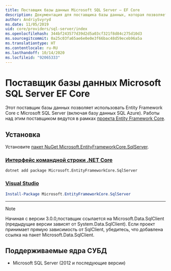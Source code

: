 ```yaml
---
title: Поставщик базы данных Microsoft SQL Server — EF Core
description: Документация для поставщика базы данных, которая позволяет использовать Entity Framework Core с Microsoft SQL Server
author: AndriySvyryd
ms.date: 11/05/2019
uid: core/providers/sql-server/index
ms.openlocfilehash: 344bf243577d39d2d5a03cf321f8d84c275d10d3
ms.sourcegitcommit: 0a25c03fa65ae6e0e0e3f66bac48d59eceb96a5a
ms.translationtype: HT
ms.contentlocale: ru-RU
ms.lasthandoff: 10/14/2020
ms.locfileid: "92065333"
---
```

# <a name="microsoft-sql-server-ef-core-database-provider"></a>Поставщик базы данных Microsoft SQL Server EF Core

Этот поставщик базы данных позволяет использовать Entity Framework Core с Microsoft SQL Server (включая базу данных SQL Azure). Работы над этим поставщиком ведутся в рамках [проекта Entity Framework Core](https://github.com/aspnet/EntityFrameworkCore).

## <a name="install"></a>Установка

Установите [пакет NuGet Microsoft.EntityFrameworkCore.SqlServer](https://www.nuget.org/packages/Microsoft.EntityFrameworkCore.SqlServer/).

### <a name="net-core-cli"></a>[Интерфейс командной строки .NET Core](#tab/dotnet-core-cli)

```dotnetcli
dotnet add package Microsoft.EntityFrameworkCore.SqlServer
```

### <a name="visual-studio"></a>[Visual Studio](#tab/vs)

```powershell
Install-Package Microsoft.EntityFrameworkCore.SqlServer
```

***

> [!NOTE]
> Начиная с версии 3.0.0,поставщик ссылается на Microsoft.Data.SqlClient (предыдущие версии зависят от System.Data.SqlClient). Если проект принимает прямую зависимость от SqlClient, убедитесь, что добавлена ссылка на пакет Microsoft.Data.SqlClient.

## <a name="supported-database-engines"></a>Поддерживаемые ядра СУБД

* Microsoft SQL Server (2012 и последующие версии)
